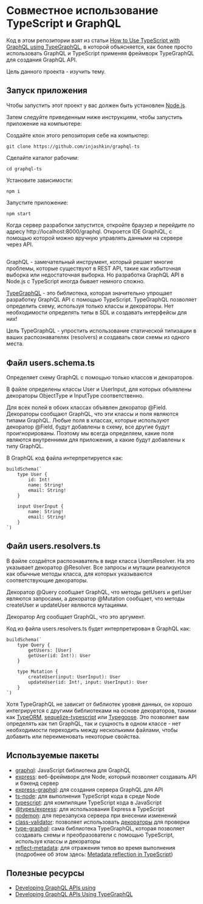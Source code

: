 # Совместное использование TypeScript и GraphQL

Код в этом репозитории взят из статьи [How to Use TypeScript with GraphQL using TypeGraphQL](https://www.freecodecamp.org/news/how-to-use-typescript-with-graphql/), в которой объясняется, как более просто использовать GraphQL и TypeScript применяя фреймворк TypeGraphQL для создания GraphQL API.

Цель данного проекта - изучить тему.

## Запуск приложения

Чтобы запустить этот проект у вас должен быть установлен [Node.js](https://nodejs.org/).

Затем следуйте приведенным ниже инструкциям, чтобы запустить приложение на компьютере:

Создайте клон этого репозитория себе на компьютер:

```
git clone https://github.com/injashkin/graphql-ts
```

Сделайте каталог рабочим:

```
cd graphql-ts
```

Установите зависимости:

```
npm i
```

Запустите приложение:

```
npm start
```

Когда сервер разработки запустится, откройте браузер и перейдите по адресу http://localhost:8000/graphql. Откроется IDE GraphiQL, с помощью которой можно вручную управлять данными на сервере через API.

##

GraphQL - замечательный инструмент, который решает многие проблемы, которые существуют в REST API, такие как избыточная выборка или недостаточная выборка. Но разработка GraphQL API в Node.js с TypeScript иногда бывает немного сложно.

[TypeGraphQL](https://typegraphql.com/) - это библиотека, которая значительно упрощает разработку GraphQL API с помощью TypeScript. TypeGraphQL позволяет определить схему, используя только классы и декораторы. Нет необходимости определять типы в SDL и создавать интерфейсы для них!

Цель TypeGraphQL - упростить использование статической типизации в ваших распознавателях (resolvers) и создавать свои схемы из одного места.

## Файл users.schema.ts

Определяет схему GraphQL с помощью только классов и декораторов.

В файле определены классы User и UserInput, для которых объявлены декораторы ObjectType и InputType соответственно.

Для всех полей в обоих классах объявлен декоратор @Field. Декораторы сообщают GraphQL, что эти классы и поля являются типами GraphQL. Любые поля в классах, которые используют декоратор @Field, будут добавлены в схему, все другие будут проигнорированы. Поэтому мы всегда определяем, какие поля являются внутренними для приложения, а какие будут добавлены к типу GraphQL.

В GraphQL код файла интерпретируется как:

```
buildSchema(`
    type User {
        id: Int!
        name: String!
        email: String!
    }

    input UserInput {
        name: String!
        email: String!
    }
`)
```

## Файл users.resolvers.ts

В файле создаётся распознаватель в виде класса UsersResolver. На это указывает декоратор @Resolver. Все запросы и мутации реализуются как обычные методы класса, для которых указываются соответствующие декораторы.

Декоратор @Query сообщает GraphQL, что методы getUsers и getUser являются запросами, а декоратор @Mutation сообщает, что методы createUser и updateUser являются мутациями.

Декоратор Arg сообщает GraphQL, что это аргумент.

Код из файла users.resolvers.ts будет интерпретирован в GraphQL как:

```
buildSchema(`
    type Query {
        getUsers: [User]
        getUser(id: Int!): User
    }

    type Mutation {
        createUser(input: UserInput): User
        updateUser(id: Int!, input: UserInput): User
    }
`)
```

Хотя TypeGraphQL не зависит от библиотек уровня данных, он хорошо интегрируется с другими библиотеками на основе декораторов, такими как [TypeORM](https://github.com/typeorm/typeorm), [sequelize-typescript](https://github.com/RobinBuschmann/sequelize-typescript) или [Typegoose](https://github.com/typegoose/typegoose). Это позволяет вам определять как тип GraphQL, так и сущность в одном классе - нет необходимости переходить между несколькими файлами, чтобы добавить или переименовать некоторые свойства.

## Используемые пакеты

- [graphql](https://www.npmjs.com/package/graphql): JavaScript библиотека для GraphQL
- [express](https://www.npmjs.com/package/express): веб-фреймворк для Node, который позволяет создавать API и бэкенд сервер
- [express-graphql](https://www.npmjs.com/package/express-graphql): для создания сервера GraphQL для API
- [ts-node](https://www.npmjs.com/package/ts-node): для выполнения TypeScript кода в среде Node
- [typescript](https://www.npmjs.com/package/typescript): для компиляции TypeScript кода в JavaScript
- [@types/express](https://www.npmjs.com/package/@types/express): для использования Express в TypeScript
- [nodemon](https://www.npmjs.com/package/nodemon): для перезапуска сервера при внесении изменений
- [class-validator](https://www.npmjs.com/package/class-validator): позволяет использовать [декораторы](https://www.typescriptlang.org/docs/handbook/decorators.html) для проверки
- [type-graphql](https://www.npmjs.com/package/type-graphql): сама библиотека TypeGraphQL, которая позволяет создавать схемы и преобразователи с помощью TypeScript, используя классы и декораторы
- [reflect-metadata](https://www.npmjs.com/package/reflect-metadata): для отражения типов во время выполнения (подробнее об этом здесь: [Metadata reflection in TypeScript](http://blog.wolksoftware.com/decorators-metadata-reflection-in-typescript-from-novice-to-expert-part-4))

## Полезные ресурсы

- [Developing GraphQL APIs using](https://formidable.com/blog/2021/graphql-with-nexus/)
- [Developing GraphQL APIs Using TypeGraphQL](https://formidable.com/blog/2021/typegraphql/)
